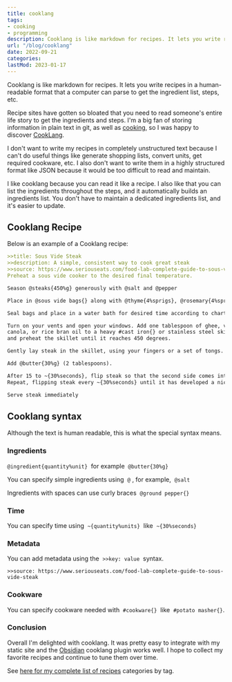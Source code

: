 ```yaml
---
title: cooklang
tags:
- cooking
- programming
description: Cooklang is like markdown for recipes. It lets you write recipes in a human-readable format that a computer can parse to get the ingredient list, steps, etc.
url: "/blog/cooklang"
date: 2022-09-21
categories:
lastMod: 2023-01-17
---
```

Cooklang is like markdown for recipes. It lets you write recipes in a human-readable format that a computer can parse to get the ingredient list, steps, etc.

Recipe sites have gotten so bloated that you need to read someone's entire life story to get the ingredients and steps. I'm a big fan of storing information in plain text in git, as well as [cooking](https://briansunter.com/notes/cooking/), so I was happy to discover [CookLang](https://cooklang.org/).

I don't want to write my recipes in completely unstructured text because I can't do useful things like generate shopping lists, convert units, get required cookware, etc. I also don't want to write them in a highly structured format like JSON because it would be too difficult to read and maintain.

I like cooklang because you can read it like a recipe. I also like that you can list the ingredients throughout the steps, and it automatically builds an ingredients list. You don't have to maintain a dedicated ingredients list, and it's easier to update.

## Cooklang Recipe

Below is an example of a Cooklang recipe:

``` md
>>title: Sous Vide Steak
>>description: A simple, consistent way to cook great steak
>>source: https://www.seriouseats.com/food-lab-complete-guide-to-sous-vide-steak
Preheat a sous vide cooker to the desired final temperature.

Season @steaks{450%g} generously with @salt and @pepper

Place in @sous vide bags{} along with @thyme{4%sprigs}, @rosemary{4%sprigs}, @garlic{4%cloves}, and @shallots{2%thinly sliced} and distribute evenly. 

Seal bags and place in a water bath for desired time according to charts.

Turn on your vents and open your windows. Add one tablespoon of ghee, vegetable, 
canola, or rice bran oil to a heavy #cast iron{} or stainless steel skillet 
and preheat the skillet until it reaches 450 degrees.

Gently lay steak in the skillet, using your fingers or a set of tongs. 

Add @butter{30%g} (2 tablespoons).

After 15 to ~{30%seconds}, flip steak so that the second side comes into contact with the pan.
Repeat, flipping steak every ~{30%seconds} until it has developed a nice brown sear, about ~{1.5%minutes} total.

Serve steak immediately
```

## Cooklang syntax

Although the text is human readable, this is what the special syntax means.

### Ingredients

`@ingredient{quantity%unit}`  for example  `@butter{30%g}`

You can specify simple ingredients using  `@` , for example,  `@salt`

Ingredients with spaces can use curly braces  `@ground pepper{}`

### Time

You can specify time using  `~{quantity%units}`  like  `~{30%seconds}`

### Metadata

You can add metadata using the  `>>key: value`  syntax.

`>>source: https://www.seriouseats.com/food-lab-complete-guide-to-sous-vide-steak`

### Cookware

You can specify cookware needed with  `#cookware{}`  like  `#potato masher{}`.

### Conclusion

Overall I'm delighted with cooklang. It was pretty easy to integrate with my static site and the [Obsidian](https://obsidian.md/) cooklang plugin works well. I hope to collect my favorite recipes and continue to tune them over time.

See [here for my complete list of recipes](https://briansunter.com/recipes/) categories by tag.
